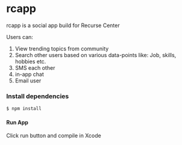 # rcapp

rcapp is a social app build for Recurse Center

Users can:
1) View trending topics from community
2) Search other users based on various data-points like: Job, skills, hobbies etc.
3) SMS each other
4) in-app chat
5) Email user

### Install dependencies
```bash
$ npm install
```

#### Run App

Click run button and compile in Xcode

